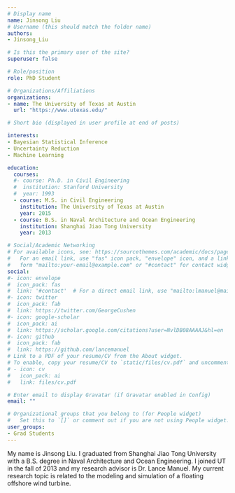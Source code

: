 ```yaml
---
# Display name
name: Jinsong Liu
# Username (this should match the folder name)
authors:
- Jinsong_Liu

# Is this the primary user of the site?
superuser: false

# Role/position
role: PhD Student

# Organizations/Affiliations
organizations:
- name: The University of Texas at Austin
  url: "https://www.utexas.edu/"

# Short bio (displayed in user profile at end of posts)

interests:
- Bayesian Statistical Inference
- Uncertainty Reduction
- Machine Learning 

education:
  courses:
  #- course: Ph.D. in Civil Engineering
  #  institution: Stanford University
  #  year: 1993
  - course: M.S. in Civil Engineering
    institution: The University of Texas at Austin
    year: 2015
  - course: B.S. in Naval Architecture and Ocean Engineering
    institution: Shanghai Jiao Tong University
    year: 2013

# Social/Academic Networking
# For available icons, see: https://sourcethemes.com/academic/docs/page-builder/#icons
#   For an email link, use "fas" icon pack, "envelope" icon, and a link in the
#   form "mailto:your-email@example.com" or "#contact" for contact widget.
social:
#- icon: envelope
#  icon_pack: fas
#  link: '#contact'  # For a direct email link, use "mailto:lmanuel@mail.utexas.edu".
#- icon: twitter
#  icon_pack: fab
#  link: https://twitter.com/GeorgeCushen
#- icon: google-scholar
#  icon_pack: ai
#  link: https://scholar.google.com/citations?user=NvlDB08AAAAJ&hl=en
#- icon: github
#  icon_pack: fab
#  link: https://github.com/lancemanuel
# Link to a PDF of your resume/CV from the About widget.
# To enable, copy your resume/CV to `static/files/cv.pdf` and uncomment the lines below.
# - icon: cv
#   icon_pack: ai
#   link: files/cv.pdf

# Enter email to display Gravatar (if Gravatar enabled in Config)
email: ""

# Organizational groups that you belong to (for People widget)
#   Set this to `[]` or comment out if you are not using People widget.
user_groups:
- Grad Students
---
```

My name is Jinsong Liu. I graduated from Shanghai Jiao Tong University with a B.S. degree in Naval Architecture and Ocean Engineering. I joined UT in the fall of 2013 and my research advisor is Dr. Lance Manuel. My current research topic is related to the modeling and simulation of a floating offshore wind turbine.

